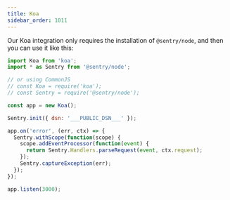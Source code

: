 ```yaml
---
title: Koa
sidebar_order: 1011
---
```


<!-- WIZARD -->

Our Koa integration only requires the installation of `@sentry/node`, and then you can use it like this:

```javascript
import Koa from 'koa';
import * as Sentry from '@sentry/node';

// or using CommonJS
// const Koa = require('koa');
// const Sentry = require('@sentry/node');

const app = new Koa();

Sentry.init({ dsn: '___PUBLIC_DSN___' });

app.on('error', (err, ctx) => {
  Sentry.withScope(function(scope) {
    scope.addEventProcessor(function(event) {
      return Sentry.Handlers.parseRequest(event, ctx.request); 
    });
    Sentry.captureException(err);
  });
});

app.listen(3000);
```

<!-- TODO-ADD-VERIFICATION-EXAMPLE -->
<!-- ENDWIZARD -->
